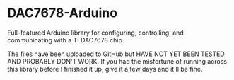 # DAC7678-Arduino
Full-featured Arduino library for configuring, controlling, and communicating with a TI DAC7678 chip.

The files have been uploaded to GitHub but HAVE NOT YET BEEN TESTED AND PROBABLY DON'T WORK. If you had the misfortune of running across this library before I finished it up, give it a few days and it'll be fine.
